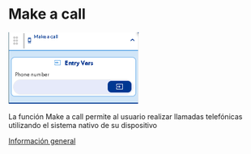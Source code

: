 # Make a call

![](../../../../.gitbook/assets/image%20%28510%29.png)

La función Make a call permite al usuario realizar llamadas telefónicas utilizando el sistema nativo de su dispositivo

[Información general](https://docs.apphive.io/reference/funciones/informacion-general-de-las-funciones)

